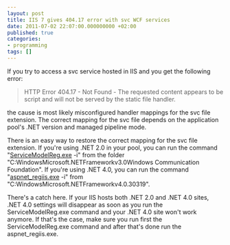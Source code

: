 ```yaml
---
layout: post
title: IIS 7 gives 404.17 error with svc WCF services
date: 2011-07-02 22:07:00.000000000 +02:00
published: true
categories:
- programming
tags: []
---
```


If you try to access a svc service hosted in IIS and you get the following error:
<blockquote>

HTTP Error 404.17 - Not Found - The requested content appears to be script and will not be served by the static file handler.
</blockquote>

the cause is most likely misconfigured handler mappings for the svc file extension. The correct mapping for the svc file depends on the application pool's .NET version and managed pipeline mode.

There is an easy way to restore the correct mapping for the svc file extension. If you're using .NET 2.0 in your pool, you can run the command "<a href="http://msdn.microsoft.com/en-us/library/ms732012.aspx" target="_blank">ServiceModelReg.exe</a> -i" from the folder "C:WindowsMicrosoft.NETFrameworkv3.0Windows Communication Foundation". If you're using .NET 4.0, you can run the command "<a href="http://msdn.microsoft.com/en-us/library/k6h9cz8h%28v=VS.100%29.aspx" target="_blank">aspnet_regiis.exe</a> -i" from "C:WindowsMicrosoft.NETFrameworkv4.0.30319".

There's a catch here. If your IIS hosts both .NET 2.0 and .NET 4.0 sites, .NET 4.0 settings will disappear as soon as you run the ServiceModelReg.exe command and your .NET 4.0 site won't work anymore. If that's the case, make sure you run first the ServiceModelReg.exe command and after that's done run the aspnet_regiis.exe.
